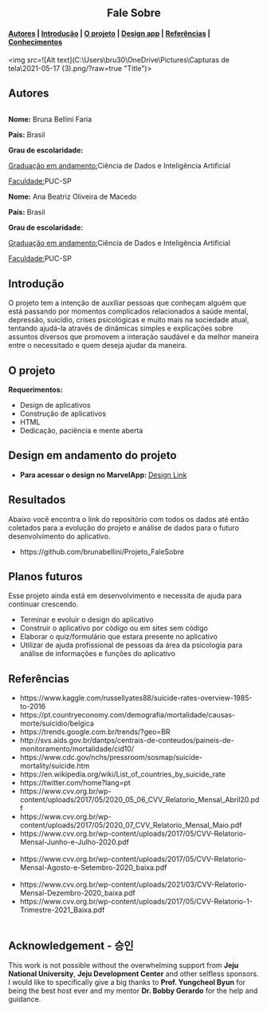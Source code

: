 <center><h2>Fale Sobre</h2></center>

<h4><a href="#about">Autores</a> | <a href="#introduction">Introdução</a> | <a href="#project">O projeto</a> | <a href="#vd">Design app</a> | <a href="#reference">Referências</a> | <a href="#acknowledgement">Conhecimentos</a></h4>

<img src=![Alt text](C:\Users\bru30\OneDrive\Pictures\Capturas de tela\2021-05-17 (3).png/?raw=true "Title")>

<h2 id="about">Autores</h2>

<img src=""/>

<p>
	<p><strong>Nome:</strong> Bruna Bellini Faria</p> 
	<p><strong>País:</strong></h4> Brasil</p>
	<p><strong>Grau de escolaridade:</strong>
		<p>
			<p><u>Graduação em andamento:</u></strong>Ciência de Dados e Inteligência Artificial</p>
      <p><u>Faculdade:</u></strong>PUC-SP</p>
		</p>
	</p>
</p>

<p>
	<p><strong>Nome:</strong> Ana Beatriz Oliveira de Macedo</p> 
	<p><strong>País:</strong></h4> Brasil</p>
	<p><strong>Grau de escolaridade:</strong>
		<p>
			<p><u>Graduação em andamento:</u></strong>Ciência de Dados e Inteligência Artificial</p>
      <p><u>Faculdade:</u></strong>PUC-SP</p>
		</p>
	</p>
</p>

<h2 id="introduction">Introdução</h2>

<p>O projeto tem a intenção de auxiliar pessoas que conheçam alguém que está passando por momentos complicados relacionados a saúde mental, depressão, suicídio, crises psicológicas e muito mais na sociedade atual, tentando ajudá-la através de dinâmicas simples e explicações sobre assuntos diversos que promovem a interação saudável e da melhor maneira entre o necessitado e quem deseja ajudar da maneira.</p>

<h2 id="project">O projeto</h2>

<strong>Requerimentos:</strong>
<p>
	<ul>
		<li>Design de aplicativos</li>
		<li>Construção de aplicativos</li>
		<li>HTML</li>
		<li>Dedicação, paciência e mente aberta</li>
	</ul>
</p>

<h2 id="vd">Design em andamento do projeto</h2>
<ul>
	<li><strong>Para acessar o design no MarvelApp: </strong><a href="https://marvelapp.com/prototype/5agdbgb">Design Link</a></li>
</ul>

<h2>Resultados</h2>

Abaixo você encontra o link do repositório com todos os dados até entâo coletados para a evolução do projeto e análise de dados para o futuro desenvolvimento do aplicativo.

<ul>
	<li>https://github.com/brunabellini/Projeto_FaleSobre</li>
</ul>

<h2>Planos futuros</h2>
<p>Esse projeto ainda está em desenvolvimento e necessita de ajuda para continuar crescendo.</p>

<ul>
	<li>Terminar e evoluir o design do aplicativo</li>
	<li>Construir o aplicativo por código ou em sites sem código</li>
	<li>Elaborar o quiz/formulário que estara presente no aplicativo</li>
	<li>Utilizar de ajuda profissional de pessoas da área da psicologia para análise de informações e funções do aplicativo</li>
</ul>

<h2 id="reference">Referências</h2>

<ul>
	<li>https://www.kaggle.com/russellyates88/suicide-rates-overview-1985-to-2016</li>
	<li>https://pt.countryeconomy.com/demografia/mortalidade/causas-morte/suicidio/belgica</li>
	<li>https://trends.google.com.br/trends/?geo=BR</li>
	<li>http://svs.aids.gov.br/dantps/centrais-de-conteudos/paineis-de-monitoramento/mortalidade/cid10/</li>
  <li>https://www.cdc.gov/nchs/pressroom/sosmap/suicide-mortality/suicide.htm</li>
  <li>https://en.wikipedia.org/wiki/List_of_countries_by_suicide_rate</li>
  <li>https://twitter.com/home?lang=pt</li>
  <li>https://www.cvv.org.br/wp-content/uploads/2017/05/2020_05_06_CVV_Relatorio_Mensal_Abril20.pdf</li>
  <li>https://www.cvv.org.br/wp-content/uploads/2017/05/2020_07_CVV_Relatorio_Mensal_Maio.pdf</li>
  <li>https://www.cvv.org.br/wp-content/uploads/2017/05/CVV-Relatorio-Mensal-Junho-e-Julho-2020.pdf</li> 
  <li>https://www.cvv.org.br/wp-content/uploads/2017/05/CVV-Relatorio-Mensal-Agosto-e-Setembro-2020_baixa.pdf</li> 
  <li>https://www.cvv.org.br/wp-content/uploads/2021/03/CVV-Relatorio-Mensal-Dezembro-2020_baixa.pdf</li>
  <li>https://www.cvv.org.br/wp-content/uploads/2017/05/CVV-Relatorio-1-Trimestre-2021_Baixa.pdf</li> 
</ul>


<h2 id="acknowledgement">Acknowledgement  -  승인</h2>

<p>
	This work is not possible without the overwhelming support from <strong>Jeju National University</strong>, <strong>Jeju Development Center</strong> and other selfless sponsors. I would like to specifically give a big thanks to <strong>Prof. Yungcheol Byun</strong> for being the best host ever and my mentor <strong>Dr. Bobby Gerardo</strong> for the help and guidance.
</p>
<img src="" />
